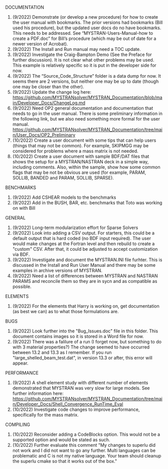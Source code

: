 DOCUMENTATION
1.	(9/2022) Demonstrate (or develop a new procedure) for how to create the user manual with bookmarks. The prior versions had bookmarks (Bill used his procedure), but the updated user docs do no have bookmarks. This needs to be addressed. See “MYSTRAN-Users-Manual-how to create a PDF.doc” for Bill’s procedure (which may be out of date for a newer version of Acrobat).
2.	(9/2022) The Install and Run manual may need a TOC update.
3.	(9/2022) Investigate the Craig-Bampton Demo (See the Preface for further discussion). It is not clear what other problems may be used. This example is relatively specific so it is put in the developer side for now.
4.	(9/2022) The “Source_Code_Structure” folder is a data dump for now. It seems there are 2 versions, but neither one may be up to date (though one may be closer than the other).
5.  (9/2022) Update the change log here: https://github.com/MYSTRANsolver/MYSTRAN_Documentation/blob/main/Developer_Docs/ChangeLog.md
6.  (9/2022) Need OP2 general documentation and documentation that needs to go in the user manual. There is some preliminary information in the following link, but we also need something more formal for the user manual.
https://github.com/MYSTRANsolver/MYSTRAN_Documentation/tree/main/User_Docs/OP2_Preliminary
7.  (10/2022) Create a user document with some tips that can help users (things that may not be common). For example, SKIPMGG may be considered for problems where a mass matrix is not needed.
8.  (10/2022) Create a user document with sample BDF/DAT files that shows the setup for a MYSTRAN/NASTRAN deck in a simple way, including comments.
Also, within the sample, show how some common flags that may be not be obvious are used (for example, PARAM, SOLLIB, BANDED and PARAM, SOLLIB, SPARSE).

BENCHMARKS
1.	(9/2022) Add CSHEAR models to the benchmarks
2.  (9/2022) Add in the BUSH, BAR, etc. benchmarks that Toto was working on with Bill

GENERAL 
1.  (9/2022) Long-term modularization effort for Sparse Solvers
2.  (9/2022) Look into adding a CSV output. For starters, this could be a default output that is hard coded (no BDF input required).
The user would make changes at the Fortran level and then rebuild to create a "custom" CSV. After that, it could be adjusted to accept customization via BDF.
3.  (9/2022) Investigate and document the MYSTRAN.INI file furhter. This is discussed in the Install and Run User Manual and there may be some examples in archive versions of MYSTRAN.
4.  (9/2022) Need a list of differences between MYSTRAN and NASTRAN PARAMS and reconcile them so they are in sycn and as compatible as possible.

ELEMENTS
1.  (9/2022) For the elements that Harry is working on, get documentation (as best we can) as to what those formulations are.

BUGS
1.  (9/2022) Look further into the "Bug_Issues.doc" file in this folder. This document contains images so it is stored in a Word file for now.
2.  (9/2022) There was a falilure of a run (I forget now, but something to do with 3 material properties?) The change seemed to have occurred between 13.2 and 13.3 as I remember.
If you run "large_shelled_beam_test.dat", in version 13.3 or after, this error will appear.


PERFORMANCE
1.  (9/2022) A shell element study with different number of elements demonstrated that MYSTRAN was very slow for large models. See further information here:
https://github.com/MYSTRANsolver/MYSTRAN_Documentation/tree/main/Developer_Docs/Shell_Convergence_RunTime_Eval
2.  (10/2022) Investigate code changes to improve performance, specifically for the mass matrix.

COMPILING
1.  (10/2022) Reconsider adding a CodeBlocks option. This would not be a supported option and would be stated as such.
2.  (10/2022) Further evaluate this comment "My changes to superlu did not work and I did not want to go any further. Multi languages can be problematic and C is not my native language.
Your team should cleanup the superlu cmake so that it works out of the box."
